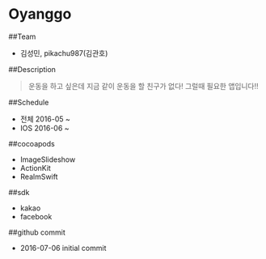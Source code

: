 # Oyanggo

##Team
* 김성민, pikachu987(김관호)

##Description
> 운동을 하고 싶은데 지금 같이 운동을 할 친구가 없다! 그럴때 필요한 앱입니다!!

##Schedule
* 전체 2016-05 ~
* IOS 2016-06 ~

##cocoapods
* ImageSlideshow
* ActionKit
* RealmSwift

##sdk
* kakao
* facebook

##github commit
* 2016-07-06 initial commit
